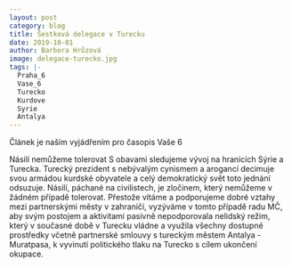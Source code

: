```yaml
---
layout: post
category: blog
title: Šestková delegace v Turecku
date: 2019-10-01
author: Barbora Hrůzová
image: delegace-turecko.jpg
tags: |-
  Praha_6
  Vase_6
  Turecko
  Kurdove
  Syrie
  Antalya
---
```

Článek je naším vyjádřením pro časopis Vaše 6

Násilí nemůžeme tolerovat
S obavami sledujeme vývoj na hranicích Sýrie a Turecka. Turecký prezident s nebývalým cynismem a arogancí decimuje svou armádou kurdské obyvatele a celý demokratický svět toto jednání odsuzuje. Násilí, páchané na civilistech, je zločinem, který nemůžeme v žádném případě tolerovat. Přestože vítáme a podporujeme dobré vztahy mezi partnerskými městy v zahraničí, vyzýváme v tomto případě radu MČ, aby svým postojem a aktivitami pasivně nepodporovala nelidský režim, který v současné době v Turecku vládne a využila všechny dostupné prostředky včetně partnerské smlouvy s tureckým městem Antalya - Muratpasa, k vyvinutí politického tlaku na Turecko s cílem ukončení okupace.
